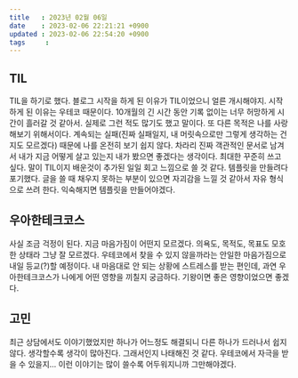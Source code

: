 ```yaml
---
title   : 2023년 02월 06일
date    : 2023-02-06 22:21:21 +0900
updated : 2023-02-06 22:54:20 +0900
tags     : 
---
```


## TIL
TIL을 하기로 했다. 블로그 시작을 하게 된 이유가 TIL이었으니 얼른 개시해야지.
시작하게 된 이유는 우테코 때문이다. 10개월의 긴 시간 동안 기록 없이는 너무 허망하게 시간이 흘러갈 것 같아서. 실제로 그런 적도 많기도 했고 말이다.
또 다른 목적은 나를 사랑해보기 위해서이다. 계속되는 실패(진짜 실패일지, 내 머릿속으로만 그렇게 생각하는 건지도 모르겠다) 때문에 나를 온전히 보기 쉽지 않다. 차라리 진짜 객관적인 문서로 남겨서 내가 지금 어떻게 살고 있는지 내가 봤으면 좋겠다는 생각이다. 최대한 꾸준히 쓰고 싶다.
말이 TIL이지 배운것이 추가된 일일 회고 느낌으로 쓸 것 같다. 템플릿을 만들려다 포기했다. 글을 쓸 때 채우지 못하는 부분이 있으면 자괴감을 느낄 것 같아서 자유 형식으로 쓰려 한다. 익숙해지면 템플릿을 만들어야겠다.

## 우아한테크코스
사실 조금 걱정이 된다. 지금 마음가짐이 어떤지 모르겠다. 의욕도, 목적도, 목표도 모호한 상태라 그냥 잘 모르겠다. 우테코에서 찾을 수 있지 않을까라는 안일한 마음가짐으로 내일 등교(?)할 예정이다.
내 마음대로 안 되는 상황에 스트레스를 받는 편인데, 과연 우아한테크코스가 나에게 어떤 영향을 끼칠지 궁금하다. 기왕이면 좋은 영향이었으면 좋겠다.

## 고민
최근 상담에서도 이야기했었지만 하나가 어느정도 해결되니 다른 하나가 드러나서 쉽지 않다. 생각할수록 생각이 많아진다. 그래서인지 나태해진 것 같다. 우테코에서 자극을 받을 수 있을지...
이런 이야기는 많이 쓸수록 어두워지니까 그만해야겠다.
